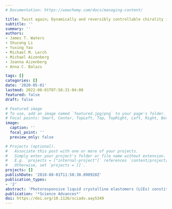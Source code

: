 ```yaml
---
# Documentation: https://wowchemy.com/docs/managing-content/

title: Twist again; Dynamically and reversibly controllable chirality in liquid crystalline elastomer microposts
subtitle: ''
summary: ''
authors:
- James T. Waters
- Shucong Li
- Yuxing Yao
- Michael M. Lerch
- Michael Aizenberg
- Joanna Aizenberg
- Anna C. Balazs

tags: []
categories: []
date: '2020-05-01'
lastmod: 2022-08-01T07:58:31-04:00
featured: false
draft: false

# Featured image
# To use, add an image named `featured.jpg/png` to your page's folder.
# Focal points: Smart, Center, TopLeft, Top, TopRight, Left, Right, BottomLeft, Bottom, BottomRight.
image:
  caption: ''
  focal_point: ''
  preview_only: false

# Projects (optional).
#   Associate this post with one or more of your projects.
#   Simply enter your project's folder or file name without extension.
#   E.g. `projects = ["internal-project"]` references `content/project/deep-learning/index.md`.
#   Otherwise, set `projects = []`.
projects: []
publishDate: '2018-08-01T11:58:30.890920Z'
publication_types:
- '2'
abstract: 'Photoresponsive liquid crystalline elastomers (LCEs) constitute ideal actuators for soft robots because their light-induced macroscopic shape changes can be harnessed to perform specific articulated motions. Conventional LCEs, however, do not typically exhibit complex modes of bending and twisting necessary to perform sophisticated maneuvers. Here, we model LCE microposts encompassing side-chain mesogens oriented along a magnetically programmed nematic director, and azobenzene cross-linkers, which determine the deformations of illuminated posts. On altering the nematic director orientation from vertical to horizontal, the post’s bending respectively changes from light-seeking to light-avoiding. Moreover, both modeling and subsequent experiments show that with the director tilted at 45°, the initially achiral post reversibly twists into a right- or left-handed chiral structure, controlled by the angle of incident light. We exploit this photoinduced chirality to design “chimera” posts (encompassing two regions with distinct director orientations) that exhibit simultaneous bending and twisting, mimicking motions exhibited by the human musculoskeletal system.'
publication: '*Science Advances*'
doi: https://doi.org/10.1126/sciadv.aay5349
---
```

